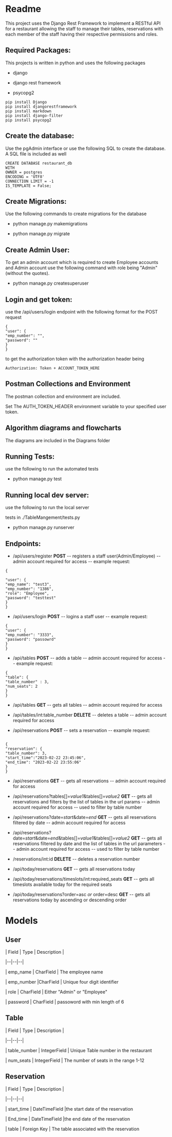 
  

# Readme

  

This project uses the Django Rest Framework to implement a RESTful API for a restaurant allowing the staff to manage their tables, reservations with each member of the staff having their respective permissions and roles.

  

  

## Required Packages:

  

This projects is written in python and uses the following packages

  

-  django

  

-  django rest framework

  

-  psycopg2

  

  

```
pip install Django
pip install djangorestframework
pip install markdown
pip install django-filter
pip install psycopg2
```

  

  

## Create the database:

  

Use the pgAdmin interface or use the following SQL to create the database. A SQL file is included as well

  

```
CREATE DATABASE restaurant_db
WITH
OWNER = postgres
ENCODING = 'UTF8'
CONNECTION LIMIT = -1
IS_TEMPLATE = False;
```

  

  

## Create Migrations:

  

Use the following commands to create migrations for the database

  

-  python manage.py makemigrations

  

-  python manage.py migrate

  

  

## Create Admin User:

  

To get an admin account which is required to create Employee accounts and Admin account use the following command with role being "Admin" (without the quotes).

  

-  python manage.py createsuperuser

  

  

## Login and get token:

  

use the /api/users/login endpoint with the following format for the POST request

  

```
{
"user": {
"emp_number": "",
"password": ""
}
}
```

  

to get the authorization token with the authorization header being

  

```
Authorization: Token + ACCOUNT_TOKEN_HERE
```

  

  

## Postman Collections and Environment

  

The postman collection and environment are included.

  

Set The AUTH_TOKEN_HEADER environment variable to your specified user token.

  

## Algorithm diagrams and flowcharts

  

The diagrams are included in the Diagrams folder

  

  

## Running Tests:

  

use the following to run the automated tests

  

  

-  python manage.py test

  

## Running local dev server:

  

use the following to run the local server

  

tests in ./TableMangement/tests.py

  

  

-  python manage.py runserver

  

  

## Endpoints:

  

  

-  /api/users/register **POST**
-- registers a staff user(Admin/Employee)
-- admin account required for access
-- example request:

  

```
{

"user": {
"emp_name": "test3",
"emp_number": "1386",
"role": "Employee",
"password": "testtest"
}
}
```

  

  

-  /api/users/login **POST**
-- logins a staff user
-- example request:

  

```
{
"user": {
"emp_number": "3333",
"password": "passowrd"
}
}
```

  

  

-  /api/tables **POST**
-- adds a table
-- admin account required for access
-- example request:

  

```
{
"table": {
"table_number" : 3,
"num_seats": 2
}
}
```

  

-  /api/tables **GET**
-- gets all tables
-- admin account required for access

  

  

-  /api/tables/int:table_number **DELETE**
-- deletes a table
-- admin account required for access

  

  

-  /api/reservations **POST**
-- sets a reservation
-- example request:

  

```

{
"reservation": {
"table_number": 3,
"start_time":"2023-02-22 23:45:06",
"end_time": "2023-02-22 23:55:06"
}
}
```

  

-  /api/reservations **GET**
-- gets all reservations
-- admin account required for access

  

  

-  /api/reservations?tables[]=*value1*&tables[]=*value2* **GET**
-- gets all reservations and filters by the list of tables in the url params
-- admin account required for access
-- used to filter by table number

-  /api/reservations?date=*start*&date=*end* **GET**
-- gets all reservations filtered by date
-- admin account required for access

  

-  /api/reservations?date=*start*&date=*end*&tables[]=*value1*&tables[]=*value2* **GET**
-- gets all reservations filtered by date and the list of tables in the url parameters
-- admin account required for access
-- used to filter by table number
  
  

-  /reservations/int:id **DELETE**
-- deletes a reservation number

  

-  /api/today/reservations **GET**
-- gets all reservations today

  

-  /api/today/reservations/timeslots/int:required_seats **GET**
-- gets all timeslots available today for the required seats

  
  

-  /api/today/reservations?order=asc *or* order=desc **GET**
-- gets all reservations today by ascending or descending order

  

  

# Models

  

## User

  

| Field | Type | Description |

  

|--|--|--|

  

| emp_name | CharField | The employee name

  

| emp_number |CharField | Unique four digit identifier

  

| role | CharField | Either "Admin" or "Employee"

  

| password | CharField | passoword with min length of 6

  

  

## Table

  

| Field | Type | Description |

  

|--|--|--|

  

| table_number | IntegerField | Unique Table number in the restaurant

  

| num_seats | IntegerField | The number of seats in the range 1-12

  

## Reservation

  

| Field | Type | Description |

  

|--|--|--|

  

| start_time | DateTimeField |the start date of the reservation

  

| End_time | DateTimeField |the end date of the reservation

  

| table | Foreign Key | The table associated with the reservation
